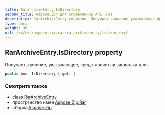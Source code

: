 ```yaml
---
title: RarArchiveEntry.IsDirectory
second_title: Aspose.ZIP для справочника API .NET
description: RarArchiveEntry свойство. Получает значение указывающее представляет ли запись каталог.
type: docs
weight: 30
url: /ru/net/aspose.zip.rar/rararchiveentry/isdirectory/
---
```

## RarArchiveEntry.IsDirectory property

Получает значение, указывающее, представляет ли запись каталог.

```csharp
public bool IsDirectory { get; }
```

### Смотрите также

* class [RarArchiveEntry](../)
* пространство имен [Aspose.Zip.Rar](../../rararchiveentry/)
* сборка [Aspose.Zip](../../../)


